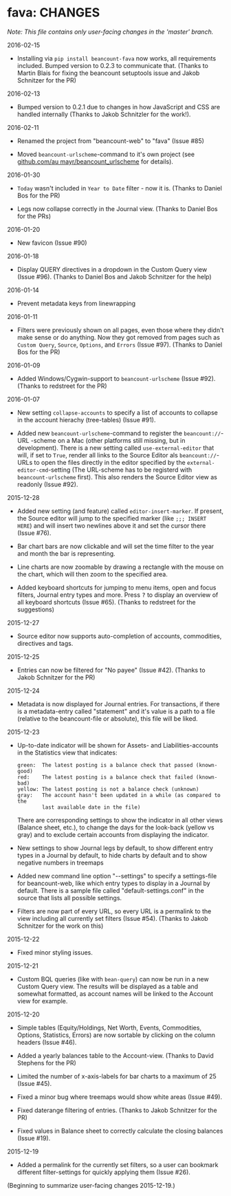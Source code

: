 # fava: CHANGES

*Note: This file contains only user-facing changes in the 'master' branch.*

2016-02-15

  - Installing via `pip install beancount-fava` now works, all requirements
    included. Bumped version to 0.2.3 to communicate that. (Thanks to Martin
    Blais for fixing the beancount setuptools issue and Jakob Schnitzer for the
    PR)

2016-02-13

  - Bumped version to 0.2.1 due to changes in how JavaScript and CSS are
    handled internally (Thanks to Jakob Schnitzler for the work!).

2016-02-11

  - Renamed the project from "beancount-web" to "fava" (Issue #85)

  - Moved `beancount-urlscheme`-command to it's own project (see [github.com/au
    mayr/beancount_urlscheme](http://github.com/aumayr/beancount_urlscheme) for
    details).

2016-01-30

  - `Today` wasn't included in `Year to Date` filter - now it is. (Thanks to
    Daniel Bos for the PR)

  - Legs now collapse correctly in the Journal view. (Thanks to Daniel Bos for
    the PRs)

2016-01-20

  - New favicon (Issue #90)

2016-01-18

  - Display QUERY directives in a dropdown in the Custom Query view (Issue
    #96). (Thanks to Daniel Bos and Jakob Schnitzer for the help)

2016-01-14

  - Prevent metadata keys from linewrapping

2016-01-11

  - Filters were previously shown on all pages, even those where they didn't
    make sense or do anything. Now they got removed from pages such as `Custom
    Query`, `Source`, `Options`, and `Errors` (Issue #97). (Thanks to Daniel Bos for the PR)

2016-01-09

  - Added Windows/Cygwin-support to `beancount-urlscheme` (Issue #92). (Thanks
    to redstreet for the PR)

2016-01-07

  - New setting `collapse-accounts` to specify a list of accounts to
    collapse in the account hierachy (tree-tables) (Issue #91).

  - Added new `beancount-urlscheme`-command to register the `beancount://`-URL
    -scheme on a Mac (other platforms still missing, but in development). There
    is a new setting called `use-external-editor` that will, if set to `True`,
    render all links to the Source Editor als `beancount://`-URLs to open the
    files directly in the editor specified by the `external-editor-cmd`-setting
    (The URL-scheme has to be registerd with `beancount-urlscheme` first). This
    also renders the Source Editor view as readonly (Issue #92).

2015-12-28

  - Added new setting (and feature) called `editor-insert-marker`. If present,
    the Source editor will jump to the specified marker (like
    `;;; INSERT HERE`) and will insert two newlines above it and set the cursor
    there (Issue #76).

  - Bar chart bars are now clickable and will set the time filter to the year
    and month the bar is representing.

  - Line charts are now zoomable by drawing a rectangle with the mouse on the
    chart, which will then zoom to the specified area.

  - Added keyboard shortcuts for jumping to menu items, open and focus
    filters, Journal entry types and more. Press <kbd>?</kbd> to display
    an overview of all keyboard shortcuts (Issue #65). (Thanks to redstreet
    for the suggestions)

2015-12-27

  - Source editor now supports auto-completion of accounts, commodities,
    directives and tags.

2015-12-25

  - Entries can now be filtered for "No payee" (Issue #42). (Thanks to Jakob
    Schnitzer for the PR)

2015-12-24

  - Metadata is now displayed for Journal entries. For transactions, if there
    is a metadata-entry called "statement" and it's value is a path to a file
    (relative to the beancount-file or absolute), this file will be liked.

2015-12-23

  - Up-to-date indicator will be shown for Assets- and Liabilities-accounts
    in the Statistics view that indicates:

        green:  The latest posting is a balance check that passed (known-good)
        red:    The latest posting is a balance check that failed (known-bad)
        yellow: The latest posting is not a balance check (unknown)
        gray:   The account hasn't been updated in a while (as compared to the
                last available date in the file)

    There are corresponding settings to show the indicator in all other views
    (Balance sheet, etc.), to change the days for the look-back (yellow vs gray)
    and to exclude certain accounts from displaying the indicator.

  - New settings to show Journal legs by default, to show different entry types
    in a Journal by default, to hide charts by default and to show negative
    numbers in treemaps

  - Added new command line option "--settings" to specify a settings-file for
    beancount-web, like which entry types to display in a Journal by default.
    There is a sample file called "default-settings.conf" in the source that
    lists all possible settings.

  - Filters are now part of every URL, so every URL is a permalink to the
    view including all currently set filters (Issue #54). (Thanks to Jakob
    Schnitzer for the work on this)

2015-12-22

  - Fixed minor styling issues.

2015-12-21

  - Custom BQL queries (like with `bean-query`) can now be run in a new
    Custom Query view. The results will be displayed as a table and somewhat
    formatted, as account names will be linked to the Account view for example.

2015-12-20

  - Simple tables (Equity/Holdings, Net Worth, Events, Commodities, Options,
    Statistics, Errors) are now sortable by clicking on the column headers
    (Issue #46).

  - Added a yearly balances table to the Account-view. (Thanks to David
    Stephens for the PR)

  - Limited the number of x-axis-labels for bar charts to a maximum of 25
    (Issue #45).

  - Fixed a minor bug where treemaps would show white areas (Issue #49).

  - Fixed daterange filtering of entries. (Thanks to Jakob Schnitzer for the PR)

  - Fixed values in Balance sheet to correctly calculate the closing balances
    (Issue #19).

2015-12-19

  - Added a permalink for the currently set filters, so a user can bookmark
    different filter-settings for quickly applying them (Issue #26).

(Beginning to summarize user-facing changes 2015-12-19.)
